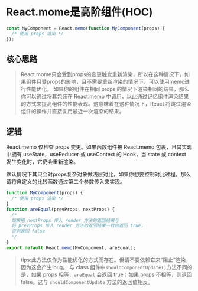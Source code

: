 
# React.mome是高阶组件(HOC)

```jsx
const MyComponent = React.memo(function MyComponent(props) {
  /* 使用 props 渲染 */
});
```

## 核心思路
>
> React.mome只会受到props的变更触发重新渲染，所以在这种情况下，如果组件只受props的影响，且不需要重新渲染的情况下，可以使用memo进行性能优化。
> 如果你的组件在相同 props 的情况下渲染相同的结果，那么你可以通过将其包装在 React.memo 中调用，以此通过记忆组件渲染结果的方式来提高组件的性能表现。这意味着在这种情况下，React 将跳过渲染组件的操作并直接复用最近一次渲染的结果。
>

## 逻辑

React.memo 仅检查 props 变更。如果函数组件被 React.memo 包裹，且其实现中拥有 useState，useReducer 或 useContext 的 Hook，当 state 或 context 发生变化时，它仍会重新渲染。

默认情况下其只会对props复杂对象做浅层对比，如果你想要控制对比过程，那么请将自定义的比较函数通过第二个参数传入来实现。

```jsx
function MyComponent(props) {
  /* 使用 props 渲染 */
}
function areEqual(prevProps, nextProps) {
  /*
  如果把 nextProps 传入 render 方法的返回结果与
  将 prevProps 传入 render 方法的返回结果一致则返回 true，
  否则返回 false
  */
}
export default React.memo(MyComponent, areEqual);
```

> tips:此方法仅作为性能优化的方式而存在。但请不要依赖它来“阻止”渲染，因为这会产生 bug。
> 与 class 组件中` shouldComponentUpdate() `方法不同的是，如果 props 相等，`areEqual` 会返回 true；如果 props 不相等，则返回 false。这与 `shouldComponentUpdate` 方法的返回值相反。
